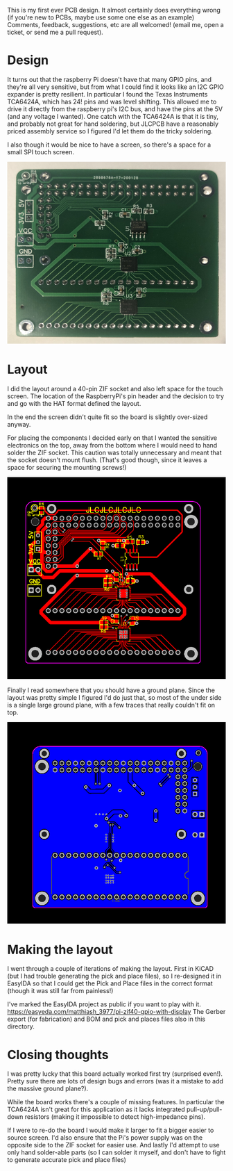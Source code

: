 This is my first ever PCB design. It almost certainly does everything wrong (if you're new to PCBs, maybe use some one else as an example)
Comments, feedback, suggestions, etc are all welcomed!
(email me, open a ticket, or send me a pull request).

Design
======

It turns out that the raspberry Pi doesn't have that many GPIO pins, and they're all very sensitive, but from what I could find it looks like an I2C GPIO expander is pretty resilient.
In particular I found the Texas Instruments TCA6424A, which has 24! pins and was level shifting. This allowed me to drive it directly from the raspberry pi's I2C bus, and have the pins at the 5V (and any voltage I wanted).
One catch with the TCA6424A is that it is tiny, and probably not great for hand soldering, but JLCPCB have a reasonably priced assembly service so I figured I'd let them do the tricky soldering.

I also though it would be nice to have a screen, so there's a space for a small SPI touch screen.

![Board](board.png)

Layout
======
I did the layout around a 40-pin ZIF socket and also left space for the touch screen.
The location of the RaspberryPi's pin header and the decision to try and go with the HAT format defined the layout.

In the end the screen didn't quite fit so the board is slightly over-sized anyway.

For placing the components I decided early on that I wanted the sensitive electronics on the top, away from the bottom where I would need to hand solder the ZIF socket. This caution was totally unnecessary and meant that the socket doesn't mount flush. (That's good though, since it leaves a space for securing the mounting screws!)

![front](pcb_front.png)

Finally I read somewhere that you should have a ground plane. Since the layout was pretty simple I figured I'd do just that, so most of the under side is a single large ground plane, with a few traces that really couldn't fit on top.

![back](pcb_back.png)


Making the layout
=================
I went through a couple of iterations of making the layout. First in KiCAD (but I had trouble generating the pick and place files), so I re-designed it in EasyIDA so that I could get the Pick and Place files in the correct format (though it was still far from painless!)

I've marked the EasyIDA project as public if you want to play with it.
https://easyeda.com/matthiash_3977/pi-zif40-gpio-with-display
The Gerber export (for fabrication) and BOM and pick and places files also in this directory.

Closing thoughts
================
I was pretty lucky that this board actually worked first try (surprised even!).
Pretty sure there are lots of design bugs and errors
(was it a mistake to add the massive ground plane?). 

While the board works there's a couple of missing features.
In particular the TCA6424A isn't great for this application as it lacks integrated pull-up/pull-down resistors (making it impossible to detect high-impedance pins).

If I were to re-do the board I would make it larger to fit a bigger easier to source screen. I'd also ensure that the Pi's power supply was on the opposite side to the ZIF socket for easier use. And lastly I'd attempt to use only hand solder-able parts (so I can solder it myself, and don't have to fight to generate accurate pick and place files)
